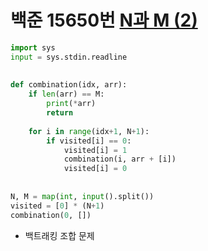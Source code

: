 # 백준 15650번 [N과 M (2)](https://www.acmicpc.net/problem/15650)
```python
import sys  
input = sys.stdin.readline  
  
  
def combination(idx, arr):  
    if len(arr) == M:  
        print(*arr)  
        return  
  
    for i in range(idx+1, N+1):  
        if visited[i] == 0:  
            visited[i] = 1  
            combination(i, arr + [i])  
            visited[i] = 0  
  
  
N, M = map(int, input().split())  
visited = [0] * (N+1)  
combination(0, [])
```
- 백트래킹 조합 문제